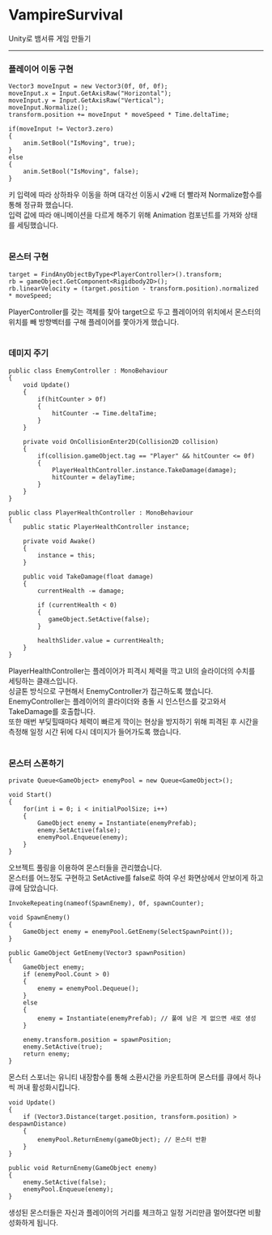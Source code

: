 # VampireSurvival
Unity로 뱀서류 게임 만들기

---

### 플레이어 이동 구현

```
Vector3 moveInput = new Vector3(0f, 0f, 0f);
moveInput.x = Input.GetAxisRaw("Horizontal");
moveInput.y = Input.GetAxisRaw("Vertical");
moveInput.Normalize();
transform.position += moveInput * moveSpeed * Time.deltaTime;

if(moveInput != Vector3.zero)
{
    anim.SetBool("IsMoving", true);
}
else
{
    anim.SetBool("IsMoving", false);
}
```
키 입력에 따라 상하좌우 이동을 하며 대각선 이동시 √2배 더 빨라져 Normalize함수를 통해 정규화 했습니다.</br>
입력 값에 따라 애니메이션을 다르게 해주기 위해 Animation 컴포넌트를 가져와 상태를 세팅했습니다.</br></br>

### 몬스터 구현

```
target = FindAnyObjectByType<PlayerController>().transform;
rb = gameObject.GetComponent<Rigidbody2D>();
rb.linearVelocity = (target.position - transform.position).normalized * moveSpeed;
```
PlayerController를 갖는 객체를 찾아 target으로 두고 플레이어의 위치에서 몬스터의 위치를 빼 방향벡터를 구해 플레이어를 쫓아가게 했습니다.</br></br>

### 데미지 주기

```
public class EnemyController : MonoBehaviour
{
    void Update()
    {
        if(hitCounter > 0f)
        {
            hitCounter -= Time.deltaTime;
        }
    }

    private void OnCollisionEnter2D(Collision2D collision)
    {
        if(collision.gameObject.tag == "Player" && hitCounter <= 0f)
        {
            PlayerHealthController.instance.TakeDamage(damage);
            hitCounter = delayTime;
        }
    }
}

public class PlayerHealthController : MonoBehaviour
{
    public static PlayerHealthController instance;

    private void Awake()
    {
        instance = this;
    }

    public void TakeDamage(float damage)
    {
        currentHealth -= damage;

        if (currentHealth < 0)
        {
           gameObject.SetActive(false);
        }

        healthSlider.value = currentHealth;
    }
}
```
PlayerHealthController는 플레이어가 피격시 체력을 깍고 UI의 슬라이더의 수치를 세팅하는 클래스입니다.</br>
싱글톤 방식으로 구현해서 EnemyController가 접근하도록 했습니다. </br>
EnemyController는 플레이어의 콜라이더와 충돌 시 인스턴스를 갖고와서 TakeDamage를 호출합니다.</br>
또한 매번 부딪힐때마다 체력이 빠르게 깍이는 현상을 방지하기 위해 피격된 후 시간을 측정해 일정 시간 뒤에 다시 데미지가 들어가도록 했습니다.</br></br>

### 몬스터 스폰하기

```
private Queue<GameObject> enemyPool = new Queue<GameObject>();

void Start()
{
    for(int i = 0; i < initialPoolSize; i++)
    {
        GameObject enemy = Instantiate(enemyPrefab);
        enemy.SetActive(false);
        enemyPool.Enqueue(enemy);
    }
}
```
오브젝트 풀링을 이용하여 몬스터들을 관리했습니다.</br>
몬스터를 어느정도 구현하고 SetActive를 false로 하여 우선 화면상에서 안보이게 하고 큐에 담았습니다.

```
InvokeRepeating(nameof(SpawnEnemy), 0f, spawnCounter);

void SpawnEnemy()
{
    GameObject enemy = enemyPool.GetEnemy(SelectSpawnPoint());
}

public GameObject GetEnemy(Vector3 spawnPosition)
{
    GameObject enemy;
    if (enemyPool.Count > 0)
    {
        enemy = enemyPool.Dequeue();
    }
    else
    {
        enemy = Instantiate(enemyPrefab); // 풀에 남은 게 없으면 새로 생성
    }

    enemy.transform.position = spawnPosition;
    enemy.SetActive(true);
    return enemy;
}
```
몬스터 스포너는 유니티 내장함수를 통해 소환시간을 카운트하며 몬스터를 큐에서 하나씩 꺼내 활성화시킵니다.

```
void Update()
{
    if (Vector3.Distance(target.position, transform.position) > despawnDistance)
    {
        enemyPool.ReturnEnemy(gameObject); // 몬스터 반환
    }
}

public void ReturnEnemy(GameObject enemy)
{
    enemy.SetActive(false);
    enemyPool.Enqueue(enemy);
}
```
생성된 몬스터들은 자신과 플레이어의 거리를 체크하고 일정 거리만큼 멀어졌다면 비활성화하게 됩니다.
